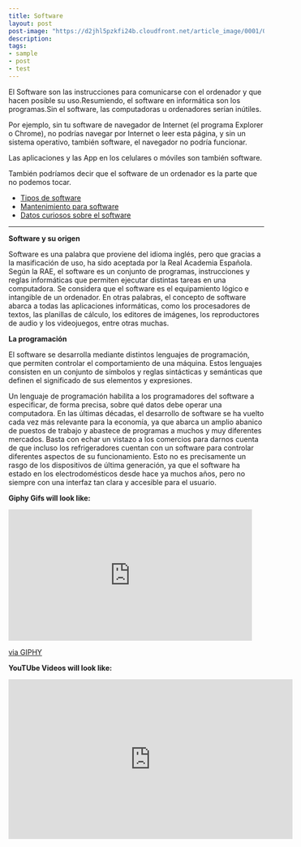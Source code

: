```yaml
---
title: Software
layout: post
post-image: "https://d2jhl5pzkfi24b.cloudfront.net/article_image/0001/04/49be7ce7490aa73812914cc0407874f8080ca6fc.jpeg"
description: 
tags:
- sample
- post
- test
---
```


El Software son las instrucciones para comunicarse con el ordenador y que hacen posible su uso.Resumiendo, el software en informática son los programas.Sin el software, las computadoras u ordenadores serían inútiles.

Por ejemplo, sin tu software de navegador de Internet (el programa Explorer o Chrome), no podrías navegar por Internet o leer esta página, y sin un sistema operativo, también software, el navegador no podría funcionar.

Las aplicaciones y las App en los celulares o móviles son también software.

También podríamos decir que el software de un ordenador es la parte que no podemos tocar.
* [Tipos de software](https://www.wolterskluwer.com/es-es/expert-insights/que-tipos-de-software-hay)
* [Mantenimiento para software](https://cpl.thalesgroup.com/es/software-monetization/four-types-of-software-maintenance#:~:text=El%20mantenimiento%20del%20software%20se,vida%20del%20desarrollo%20de%20software)
* [Datos curiosos sobre el software](https://tekkieuni.com/es/blog/coding-facts-you-didnt-know-about/)

---
**Software y su origen**

Software es una palabra que proviene del idioma inglés, pero que gracias a la masificación de uso, ha sido aceptada por la Real Academia Española. Según la RAE, el software es un conjunto de programas, instrucciones y reglas informáticas que permiten ejecutar distintas tareas en una computadora.
Se considera que el software es el equipamiento lógico e intangible de un ordenador. En otras palabras, el concepto de software abarca a todas las aplicaciones informáticas, como los procesadores de textos, las planillas de cálculo, los editores de imágenes, los reproductores de audio y los videojuegos, entre otras muchas.

**La programación**

El software se desarrolla mediante distintos lenguajes de programación, que permiten controlar el comportamiento de una máquina. Estos lenguajes consisten en un conjunto de símbolos y reglas sintácticas y semánticas que definen el significado de sus elementos y expresiones.

Un lenguaje de programación habilita a los programadores del software a especificar, de forma precisa, sobre qué datos debe operar una computadora.
En las últimas décadas, el desarrollo de software se ha vuelto cada vez más relevante para la economía, ya que abarca un amplio abanico de puestos de trabajo y abastece de programas a muchos y muy diferentes mercados. Basta con echar un vistazo a los comercios para darnos cuenta de que incluso los refrigeradores cuentan con un software para controlar diferentes aspectos de su funcionamiento. Esto no es precisamente un rasgo de los dispositivos de última generación, ya que el software ha estado en los electrodomésticos desde hace ya muchos años, pero no siempre con una interfaz tan clara y accesible para el usuario.


**Giphy Gifs will look like:**<br>
<iframe src="https://giphy.com/embed/ZqlvCTNHpqrio" width="480" height="259" frameBorder="0" class="giphy-embed" allowFullScreen></iframe><p><a href="https://giphy.com/gifs/laughing-despicable-me-minions-ZqlvCTNHpqrio">via GIPHY</a></p>

**YouTUbe Videos will look like:**<br>
<iframe width="560" height="315" src="https://www.youtube.com/embed/jTPXwbDtIpA" frameborder="0" allow="accelerometer; autoplay; encrypted-media; gyroscope; picture-in-picture" allowfullscreen></iframe>
